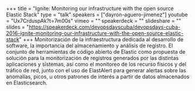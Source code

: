 +++
title = "Ignite: Monitoring our infrastructure with the open source Elastic Stack"
type = "talk"
speakers = ["dayron-aguero-jimenez"]
youtube = "Ux7CrduspAk?t=7m00s"
vimeo = ""
speakerdeck = ""
slideshare = ""
slides = "https://speakerdeck.com/devopsdayscuba/devopsdays-cuba-2016-ignite-monitoring-our-infrastructure-with-the-open-source-elastic-stack"
+++
Monitorización de la infraestructura dedicada al desarrollo de software,
la importancia del almacenamiento y análisis de registro. El conjunto de herramientas
de código abierto de Elastic como propuesta de solución para la monitorización de registros
generados por las distintas aplicaciones y sistemas, así como el monitoreo de los recurso
físicos y del tráfico de red, junto con el uso de ElastAlert para generar alertas sobre las
anomalías, picos, u otros patrones de interés a partir de datos almacenados en Elasticsearch.